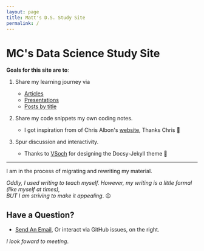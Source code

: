 ```yaml
---
layout: page
title: Matt's D.S. Study Site
permalink: /
---
```


# MC's Data Science Study Site 

**Goals for this site are to**:

1. Share my learning journey via 
   - [Articles](docs)
   - [Presentations](docs/resources/mcc-presentations)
   - [Posts by title](archive)

2. Share my code snippets my own coding notes.
   - I got inspiration from of Chris Albon's [website](https://chrisalbon.com), Thanks Chris 👏
3. Spur discussion and interactivity. 
   - Thanks to [VSoch](https://vsoch.github.io/docsy-jekyll/) for designing the Docsy-Jekyll theme 👏

---

I am in the process of migrating and rewriting my material.  

*Oddly, I used writing to teach myself. However, my writing is a little formal (like myself at times),   
BUT I am striving to make it appealing*. 😉


## Have a Question?

- <a href="mailto:matt.curcio.ri@gmail.com?subject=A question from the web">Send An Email</a>, Or interact via GitHub issues, on the right.

*I look foward to meeting*.